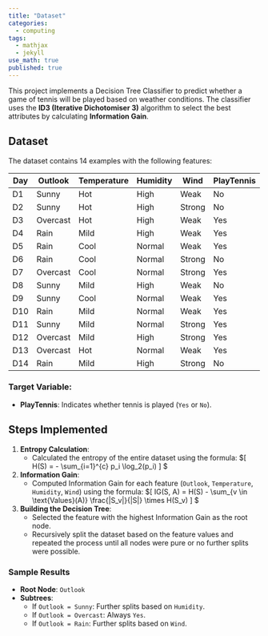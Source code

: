 ```yaml
---
title: "Dataset"
categories:
  - computing
tags:
  - mathjax
  - jekyll
use_math: true
published: true
---
```




This project implements a Decision Tree Classifier to predict whether a game of tennis will be played based on weather conditions. The classifier uses the **ID3 (Iterative Dichotomiser 3)** algorithm to select the best attributes by calculating **Information Gain**.

## Dataset

The dataset contains 14 examples with the following features:

| Day  | Outlook  | Temperature | Humidity | Wind   | PlayTennis |
|------|----------|-------------|----------|--------|------------|
| D1   | Sunny    | Hot         | High     | Weak   | No         |
| D2   | Sunny    | Hot         | High     | Strong | No         |
| D3   | Overcast | Hot         | High     | Weak   | Yes        |
| D4   | Rain     | Mild        | High     | Weak   | Yes        |
| D5   | Rain     | Cool        | Normal   | Weak   | Yes        |
| D6   | Rain     | Cool        | Normal   | Strong | No         |
| D7   | Overcast | Cool        | Normal   | Strong | Yes        |
| D8   | Sunny    | Mild        | High     | Weak   | No         |
| D9   | Sunny    | Cool        | Normal   | Weak   | Yes        |
| D10  | Rain     | Mild        | Normal   | Weak   | Yes        |
| D11  | Sunny    | Mild        | Normal   | Strong | Yes        |
| D12  | Overcast | Mild        | High     | Strong | Yes        |
| D13  | Overcast | Hot         | Normal   | Weak   | Yes        |
| D14  | Rain     | Mild        | High     | Strong | No         |

### Target Variable:
- **PlayTennis**: Indicates whether tennis is played (`Yes` or `No`).

## Steps Implemented

1. **Entropy Calculation**: 
   - Calculated the entropy of the entire dataset using the formula:
$\[
     H(S) = - \sum_{i=1}^{c} p_i \log_2(p_i)
\]
$
2. **Information Gain**:
   - Computed Information Gain for each feature (`Outlook`, `Temperature`, `Humidity`, `Wind`) using the formula:
$\[
     IG(S, A) = H(S) - \sum_{v \in \text{Values}(A)} \frac{|S_v|}{|S|} \times H(S_v)
\]
$
3. **Building the Decision Tree**:
   - Selected the feature with the highest Information Gain as the root node.
   - Recursively split the dataset based on the feature values and repeated the process until all nodes were pure or no further splits were possible.

### Sample Results

- **Root Node**: `Outlook`
- **Subtrees**:
  - If `Outlook = Sunny`: Further splits based on `Humidity`.
  - If `Outlook = Overcast`: Always `Yes`.
  - If `Outlook = Rain`: Further splits based on `Wind`.

<!-- ## How to Run the Project

1. Clone the repository:
   ```bash
   git clone https://github.com/your-username/decision-tree-classifier.git
   cd decision-tree-classifier -->
